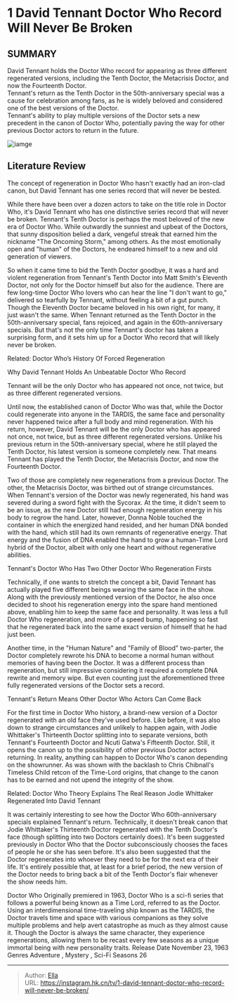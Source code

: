# 1 David Tennant Doctor Who Record Will Never Be Broken


## SUMMARY 



David Tennant holds the Doctor Who record for appearing as three different regenerated versions, including the Tenth Doctor, the Metacrisis Doctor, and now the Fourteenth Doctor.   
Tennant&#39;s return as the Tenth Doctor in the 50th-anniversary special was a cause for celebration among fans, as he is widely beloved and considered one of the best versions of the Doctor.   
Tennant&#39;s ability to play multiple versions of the Doctor sets a new precedent in the canon of Doctor Who, potentially paving the way for other previous Doctor actors to return in the future.  

![iamge](https://static1.srcdn.com/wordpress/wp-content/uploads/2023/07/doctor-who-60th-anniversary-teaser-poster-david-tennant-as-the-fourteenth-doctor.jpg)

## Literature Review
The concept of regeneration in Doctor Who hasn&#39;t exactly had an iron-clad canon, but David Tennant has one series record that will never be bested.




While there have been over a dozen actors to take on the title role in Doctor Who, it&#39;s David Tennant who has one distinctive series record that will never be broken. Tennant&#39;s Tenth Doctor is perhaps the most beloved of the new era of Doctor Who. While outwardly the sunniest and upbeat of the Doctors, that sunny disposition belied a dark, vengeful streak that earned him the nickname &#34;The Oncoming Storm,&#34; among others. As the most emotionally open and &#34;human&#34; of the Doctors, he endeared himself to a new and old generation of viewers.




So when it came time to bid the Tenth Doctor goodbye, it was a hard and violent regeneration from Tennant&#39;s Tenth Doctor into Matt Smith&#39;s Eleventh Doctor, not only for the Doctor himself but also for the audience. There are few long-time Doctor Who lovers who can hear the line &#34;I don&#39;t want to go,&#34; delivered so tearfully by Tennant, without feeling a bit of a gut punch. Though the Eleventh Doctor became beloved in his own right, for many, it just wasn&#39;t the same. When Tennant returned as the Tenth Doctor in the 50th-anniversary special, fans rejoiced, and again in the 60th-anniversary specials. But that&#39;s not the only time Tennant&#39;s doctor has taken a surprising form, and it sets him up for a Doctor Who record that will likely never be broken.

Related: Doctor Who’s History Of Forced Regeneration


Why David Tennant Holds An Unbeatable Doctor Who Record 
       


Tennant will be the only Doctor who has appeared not once, not twice, but as three different regenerated versions.



Until now, the established canon of Doctor Who was that, while the Doctor could regenerate into anyone in the TARDIS, the same face and personality never happened twice after a full body and mind regeneration. With his return, however, David Tennant will be the only Doctor who has appeared not once, not twice, but as three different regenerated versions. Unlike his previous return in the 50th-anniversary special, where he still played the Tenth Doctor, his latest version is someone completely new. That means Tennant has played the Tenth Doctor, the Metacrisis Doctor, and now the Fourteenth Doctor.



Two of those are completely new regenerations from a previous Doctor. The other, the Metacrisis Doctor, was birthed out of strange circumstances. When Tennant&#39;s version of the Doctor was newly regenerated, his hand was severed during a sword fight with the Sycorax. At the time, it didn&#39;t seem to be an issue, as the new Doctor still had enough regeneration energy in his body to regrow the hand. Later, however, Donna Noble touched the container in which the energized hand resided, and her human DNA bonded with the hand, which still had its own remnants of regenerative energy. That energy and the fusion of DNA enabled the hand to grow a human-Time Lord hybrid of the Doctor, albeit with only one heart and without regenerative abilities.



Tennant&#39;s Doctor Who Has Two Other Doctor Who Regeneration Firsts 
          

Technically, if one wants to stretch the concept a bit, David Tennant has actually played five different beings wearing the same face in the show. Along with the previously mentioned version of the Doctor, he also once decided to shoot his regeneration energy into the spare hand mentioned above, enabling him to keep the same face and personality. It was less a full Doctor Who regeneration, and more of a speed bump, happening so fast that he regenerated back into the same exact version of himself that he had just been.




Another time, in the &#34;Human Nature&#34; and &#34;Family of Blood&#34; two-parter, the Doctor completely rewrote his DNA to become a normal human without memories of having been the Doctor. It was a different process than regeneration, but still impressive considering it required a complete DNA rewrite and memory wipe. But even counting just the aforementioned three fully regenerated versions of the Doctor sets a record.



 Tennant&#39;s Return Means Other Doctor Who Actors Can Come Back 
          

For the first time in Doctor Who history, a brand-new version of a Doctor regenerated with an old face they&#39;ve used before. Like before, it was also down to strange circumstances and unlikely to happen again, with Jodie Whittaker&#39;s Thirteenth Doctor splitting into to separate versions, both Tennant&#39;s Fourteenth Doctor and Ncuti Gatwa&#39;s Fifteenth Doctor. Still, it opens the canon up to the possibility of other previous Doctor actors returning. In reality, anything can happen to Doctor Who&#39;s canon depending on the showrunner. As was shown with the backlash to Chris Chibnall&#39;s Timeless Child retcon of the Time-Lord origins, that change to the canon has to be earned and not upend the integrity of the show.




Related: Doctor Who Theory Explains The Real Reason Jodie Whittaker Regenerated Into David Tennant

It was certainly interesting to see how the Doctor Who 60th-anniversary specials explained Tennant&#39;s return. Technically, it doesn&#39;t break canon that Jodie Whittaker&#39;s Thirteenth Doctor regenerated with the Tenth Doctor&#39;s face (though splitting into two Doctors certainly does). It&#39;s been suggested previously in Doctor Who that the Doctor subconsciously chooses the faces of people he or she has seen before. It&#39;s also been suggested that the Doctor regenerates into whoever they need to be for the next era of their life. It&#39;s entirely possible that, at least for a brief period, the new version of the Doctor needs to bring back a bit of the Tenth Doctor&#39;s flair whenever the show needs him.


Doctor Who Originally premiered in 1963, Doctor Who is a sci-fi series that follows a powerful being known as a Time Lord, referred to as the Doctor. Using an interdimensional time-traveling ship known as the TARDIS, the Doctor travels time and space with various companions as they solve multiple problems and help avert catastrophe as much as they almost cause it. Though the Doctor is always the same character, they experience regenerations, allowing them to be recast every few seasons as a unique immortal being with new personality traits.  Release Date   November 23, 1963    Genres   Adventure , Mystery ,  Sci-Fi    Seasons   26       





---

> Author: [Ella](https://instagram.hk.cn/)  
> URL: https://instagram.hk.cn/tv/1-david-tennant-doctor-who-record-will-never-be-broken/  

